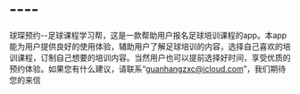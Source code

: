 # ----
球琛预约--足球课程学习帮，这是一款帮助用户报名足球培训课程的app。本app能为用户提供良好的使用体验，辅助用户了解足球培训的内容，选择自己喜欢的培训课程，订制自己想要的培训内容。当然用户也可以提前选择好时间，享受优质的预约体验。如果您有什么建议，请联系“guanhangzxc@icloud.com”，我们期待您的来信
